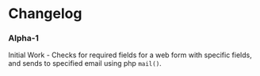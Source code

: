 # Changelog

### Alpha-1

Initial Work - Checks for required fields for a web form with specific fields,
and sends to specified email using php ```mail()```.